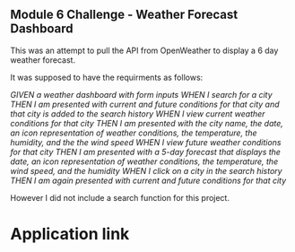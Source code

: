 ## Module 6 Challenge - Weather Forecast Dashboard

This was an attempt to pull the API from OpenWeather to display a 6 day weather forecast.

It was supposed to have the requirments as follows:

*GIVEN a weather dashboard with form inputs
WHEN I search for a city
THEN I am presented with current and future conditions for that city and that city is added to the search history
WHEN I view current weather conditions for that city
THEN I am presented with the city name, the date, an icon representation of weather conditions, the temperature, the humidity, and the the wind speed
WHEN I view future weather conditions for that city
THEN I am presented with a 5-day forecast that displays the date, an icon representation of weather conditions, the temperature, the wind speed, and the humidity
WHEN I click on a city in the search history
THEN I am again presented with current and future conditions for that city*

However I did not include a search function for this project.

# Application link
